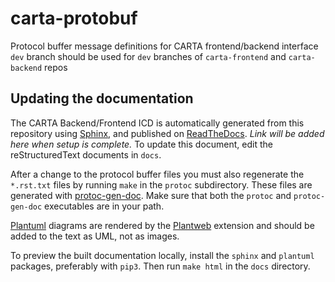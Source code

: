 # carta-protobuf

Protocol buffer message definitions for CARTA frontend/backend interface
`dev` branch should be used for `dev` branches of `carta-frontend` and `carta-backend` repos

## Updating the documentation

The CARTA Backend/Frontend ICD is automatically generated from this repository using [Sphinx](https://www.sphinx-doc.org), and published on [ReadTheDocs](https://readthedocs.org/). *Link will be added here when setup is complete.* To update this document, edit the reStructuredText documents in `docs`. 

After a change to the protocol buffer files you must also regenerate the `*.rst.txt` files by running `make` in the `protoc` subdirectory. These files are generated with [protoc-gen-doc](https://github.com/pseudomuto/protoc-gen-doc). Make sure that both the `protoc` and `protoc-gen-doc` executables are in your path.

[Plantuml](https://plantuml.com/) diagrams are rendered by the [Plantweb](https://plantweb.readthedocs.io/) extension and should be added to the text as UML, not as images. 

To preview the built documentation locally, install the `sphinx` and `plantuml` packages, preferably with `pip3`. Then run `make html` in the `docs` directory.
